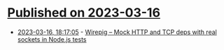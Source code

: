 # [Published on 2023-03-16](index.md)

* [2023-03-16, 18:17:05](https://lobste.rs/s/dx1kpw/wirepig_mock_http_tcp_deps_with_real) - [Wirepig – Mock HTTP and TCP deps with real sockets in Node.js tests](https://github.com/griffinmyers/wirepig)
